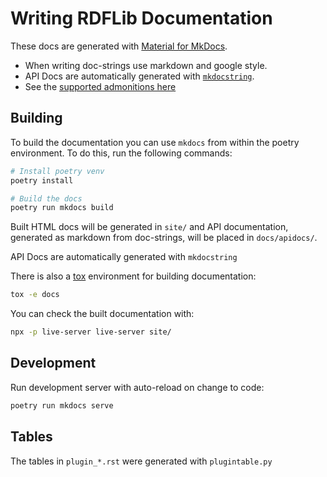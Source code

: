 # Writing RDFLib Documentation

These docs are generated with [Material for MkDocs](https://squidfunk.github.io/mkdocs-material).

- When writing doc-strings use markdown and google style.
- API Docs are automatically generated with [`mkdocstring`](https://mkdocstrings.github.io).
- See the [supported admonitions here](https://squidfunk.github.io/mkdocs-material/reference/admonitions/#supported-types)

## Building

To build the documentation you can use `mkdocs` from within the poetry environment. To do this, run the following commands:

```bash
# Install poetry venv
poetry install

# Build the docs
poetry run mkdocs build
```

Built HTML docs will be generated in `site/` and API documentation, generated as markdown from doc-strings, will be placed in `docs/apidocs/`.

API Docs are automatically generated with `mkdocstring`

There is also a [tox](https://tox.wiki/en/latest/) environment for building documentation:

```bash
tox -e docs
```

You can check the built documentation with:

```bash
npx -p live-server live-server site/
```

## Development

Run development server with auto-reload on change to code:

```bash
poetry run mkdocs serve
```

## Tables

The tables in `plugin_*.rst` were generated with `plugintable.py`
